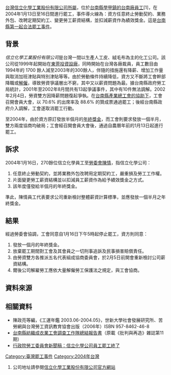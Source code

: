 [台灣信立化學工業股份有限公司所屬](https://zh.wikipedia.org/wiki/台灣 "wikilink")，位於[台南縣](https://zh.wikipedia.org/wiki/台南縣 "wikilink")[學甲鎮的台南廠員工](https://zh.wikipedia.org/wiki/學甲區 "wikilink")\[1\]，在2004年1月13日至16日間進行罷工，事件導火線為：資方任意終止勞動契約、業務外包、改聘定期契約工、變更勞工薪資結構，並扣減薪資作為績效獎金。這是[台南縣第一起合法罷工事件](https://zh.wikipedia.org/wiki/台南縣 "wikilink")。

## 背景

*信立化學工業股份有限公司*是台灣一間以生產人工皮、絨毛布為主的化工公司。該公司從1999年起開始在[東莞投資設廠](https://zh.wikipedia.org/wiki/東莞 "wikilink")，同時開始在台灣各廠裁員，員工數目由1994年的 1700 餘人減至2003年的300餘人，伴隨的措施還有降薪、增加工作量與取消加班津貼與特別津貼等等。由於勞動條件持續降低，資方又不斷將工會幹部降職或[解僱](../Page/解僱.md "wikilink")，導致勞資爭議層出不窮，其中又以薪資問題為最。據台南縣政府勞工局統計，2001年至2002年8月間共有13起爭議事件，其中有10件無法調解。2002年2月4日，勞資雙方因降薪問題復起爭執。在[台南縣產業總工會的協助下](https://zh.wikipedia.org/wiki/台南縣產業總工會 "wikilink")，工會召開會員大會，以 70.6% 的出席率及 88.6% 的贊成票通過罷工；後經台南縣政府介入調解，工會遂取消罷工行動。

至2004年，由於資方原訂發放半個月的[年終獎金](https://zh.wikipedia.org/wiki/年終獎金 "wikilink")，而工會則要求發放一個半月，雙方兩度協商均破局；工會經召開會員大會後，通過自農曆年前的1月13日起進行罷工。

## 訴求

2004年1月16日，270餘位信立化學員工至[勞委會陳情](https://zh.wikipedia.org/wiki/勞委會 "wikilink")，指信立化學公司：

1.  任意終止勞動契約，並將業務外包改聘用定期契約工，嚴重損及勞工工作權。
2.  片面變更勞工薪資結構並以扣減員工薪資作為給予績效獎金之方式。
3.  該年度僅發給半個月的年終獎金。

準此，陳情員工代表要求公司重新檢討整體薪資計算標準，並應發放一個半月之年終獎金。

## 結果

經過勞委會協調，工會同意自1月16日下午5時起停止罷工，資方則同意：

1.  發放一個月的年終獎金。
2.  放棄罷工期間對工會及其會員之一切刑事追訴及民事損害賠償責任。
3.  由勞資雙方各推派五名代表組成協商委員會，於2月5日前開會重新檢討公司薪資結構。
4.  爾後公司解雇勞工應依大量解僱勞工保護法之規定，與工會協商。

## 資料來源

<references />

## 相關資料

  - 陳政亮等編，《工運年鑑 2003.06-2004.05》，世新大學社會發展研究所、苦勞網與台灣勞工資訊教育協會出版（2006年）ISBN 957-8462-46-8
  - [台南縣紡織成衣業工會調查工作隊總結報告書](https://web.archive.org/web/20070927022039/http://www.catholic.org.tw/cicm/cicm_works/Chingjen/1-13.htm)（原載《批判與再造》雜誌第11期）
  - [行政院勞工委員會新聞稿：信立化學公司員工罷工終了](https://web.archive.org/web/20071110030103/http://intra.cla.gov.tw/webcla/claweb.nsf/0/c82568d60032668248256e1d003a3b9d?OpenDocument)

[Category:臺灣罷工事件](https://zh.wikipedia.org/wiki/Category:臺灣罷工事件 "wikilink") [Category:2004年台灣](https://zh.wikipedia.org/wiki/Category:2004年台灣 "wikilink")

1.  公司地址請參閱[信立化學工業股份有限公司官方網站](http://www.hsinli.com.tw/hsinli.asp)